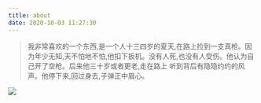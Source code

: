 ```yaml
---
title: about
date: 2020-10-03 11:27:30
---
```


> 我非常喜欢的一个东西,是一个人十三四岁的夏天,在路上捡到一支真枪。因为年少无知,天不怕地不怕,他扣下扳机。没有人死,也没有人受伤。他认为自己开了空枪。后来他三十岁或者更老,走在路上 听到背后有隐隐约约的风声。他停下来,回过身去,子弹正中眉心。

![](/assets/Butterfly.gif)
